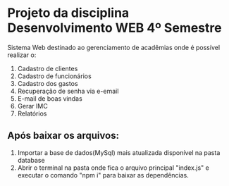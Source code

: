 # Projeto da disciplina Desenvolvimento WEB  4º Semestre
Sistema Web destinado ao gerenciamento de acadêmias 
onde é possível realizar o: 
1. Cadastro de clientes
2. Cadastro de funcionários
3. Cadastro dos gastos
4. Recuperação de senha via e-email
5. E-mail de boas vindas
6. Gerar IMC
7. Relatórios 
## Após baixar os arquivos:
1. Importar a base de dados(MySql) mais atualizada disponível na pasta database <br>
2. Abrir o terminal na pasta onde fica o arquivo principal "index.js" e executar o comando "npm i" para baixar as dependências.
